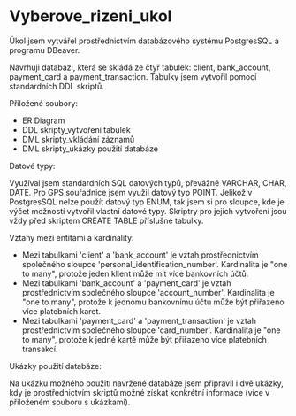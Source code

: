 # Vyberove_rizeni_ukol

Úkol jsem vytvářel prostřednictvím databázového systému PostgresSQL a programu DBeaver.

Navrhuji databázi, která se skládá ze čtyř tabulek: client, bank_account, payment_card a payment_transaction. Tabulky jsem vytvořil pomocí standardních DDL skriptů.

Přiložené soubory:

- ER Diagram
- DDL skripty_vytvoření tabulek
- DML skripty_vkládání záznamů
- DML skripty_ukázky použití databáze

Datové typy:

Využíval jsem standardních SQL datových typů, převážně VARCHAR, CHAR, DATE. Pro GPS souřadnice jsem využil datový typ POINT. Jelikož v PostgresSQL nelze použít datový typ ENUM, tak jsem si pro sloupce, kde je výčet možností vytvořil vlastní datové typy. Skriptry pro jejich vytvoření jsou vždy před skriptem CREATE TABLE příslušné tabulky.

Vztahy mezi entitami a kardinality:

- Mezi tabulkami 'client' a 'bank_account' je vztah prostřednictvím společného sloupce 'personal_identification_number'. Kardinalita je "one to many", protože jeden klient může mít více bankovních účtů.
- Mezi tabulkami 'bank_account' a 'payment_card' je vztah prostřednictvím společného sloupce 'account_number'. Kardinalita je "one to many", protože k jednomu bankovnímu účtu může být přiřazeno více platebních karet.
- Mezi tabulkami 'payment_card' a 'payment_transaction' je vztah prostřednictvím společného sloupce 'card_number'. Kardinalita je "one to many", protože k jedné kartě může být přiřazeno více platebních transakcí.

Ukázky použití databáze:

Na ukázku možného použití navržené databáze jsem připravil i dvě ukázky, kdy je prostřednictvím skriptů možné získat konkrétní informace (více v přiloženém souboru s ukázkami).
